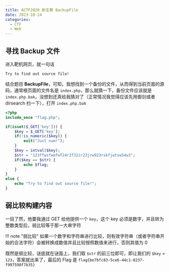 ```yaml
---
title: ACTF2020 新生赛 BackupFile
date: 2023-10-24
categories:
  - CTF
  - Web
---
```


## 寻找 Backup 文件

进入靶机网页，就一句话

```
Try to find out source file!
```

结合题目 **BackupFile**，可知，我想找到一个备份的文件，从而得到当前页面的源码，通常根页面的文件名是 `index.php`，那么就猜一下，备份文件应该就是 `index.php.bak`，没想到还真给我猜对了（正常情况我觉得应该先用御剑或者 dirsearch 扫一下），打开 `index.php.bak`

```php
<?php
include_once "flag.php";

if(isset($_GET['key'])) {
    $key = $_GET['key'];
    if(!is_numeric($key)) {
        exit("Just num!");
    }
    $key = intval($key);
    $str = "123ffwsfwefwf24r2f32ir23jrw923rskfjwtsw54w3";
    if($key == $str) {
        echo $flag;
    }
}
else {
    echo "Try to find out source file!";
}
```

## 弱比较构建内容

一目了然，他要我通过 GET 给他提供一个 `key`，这个 key 必须是数字，并且转为整数类型后，弱比较等于那一大串字符

!!! note "弱比较"
    如果一个数字和字符串进行比较，则有效字符串（或者字符串开始的合法字符）会被转换成数值并且比较按照数值来进行，否则其值为 0

既然是弱比较，谜底就在谜面上，我们取 `$str` 的前三位即可，即让我们的 `$key` = `123`，答案就出来了，最后的 Flag 是 `flag{be7bfc83-5ce6-44c1-8237-f997598f7b35}`